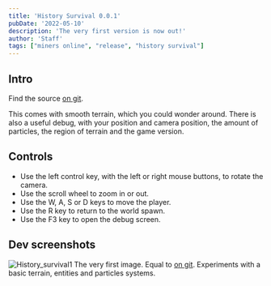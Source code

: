 ```yaml
---
title: 'History Survival 0.0.1'
pubDate: '2022-05-10'
description: 'The very first version is now out!'
author: 'Staff'
tags: ["miners online", "release", "history survival"]
---
```


## Intro
Find the source [on git](https://github.com/ajh123-development/HistorySurvival/releases/tag/v0.0.1).

This comes with smooth terrain, which you could wonder around. There is also a useful debug, with your position and camera position, the amount of particles, the region of terrain and the game version.

## Controls
* Use the left control key, with the left or right mouse buttons, to rotate the camera.
* Use the scroll wheel to zoom in or out.
* Use the W, A, S or D keys to move the player.
* Use the R key to return to the world spawn.
* Use the F3 key to open the debug screen.

## Dev screenshots
![History_survival1](https://user-images.githubusercontent.com/41990982/224503888-b910112d-2aa3-441b-95a7-3c5e558bfd99.png)
The very first image. Equal to [on git](https://github.com/ajh123-development/HistorySurvival/tree/b1c3967d67db41b8b9b11a75558a44f8463f9ee3). Experiments with a basic terrain, entities and particles systems.
